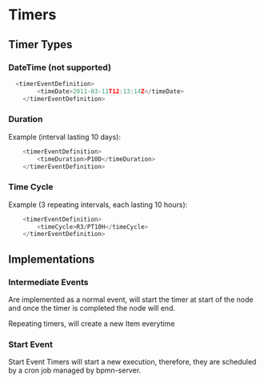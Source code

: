 # Timers

## Timer Types

### DateTime (not supported)
```javascript
  <timerEventDefinition>
        <timeDate>2011-03-11T12:13:14Z</timeDate>
    </timerEventDefinition>
```
### Duration

Example (interval lasting 10 days):

```javascript
    <timerEventDefinition>
        <timeDuration>P10D</timeDuration>
    </timerEventDefinition>
```

### Time Cycle

Example (3 repeating intervals, each lasting 10 hours):

```javascript
    <timerEventDefinition>
        <timeCycle>R3/PT10H</timeCycle>
    </timerEventDefinition>
```
## Implementations

### Intermediate Events

Are implemented as a normal event, will start the timer at start of the node and once the timer is completed the node will end.

Repeating timers, will create a new Item everytime

### Start Event

Start Event Timers will start a new execution, therefore, they are scheduled by a cron job managed by bpmn-server.

